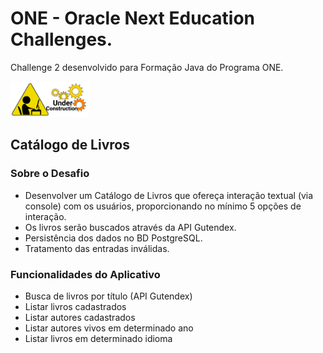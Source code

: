 # ONE - Oracle Next Education Challenges.
Challenge 2 desenvolvido para Formação Java do Programa ONE.

<img src="Screenshot_9.png" alt="under" width="25%" height="25%">

## Catálogo de Livros       



###  Sobre o Desafio

- Desenvolver um Catálogo de Livros que ofereça interação textual (via console) com os usuários, proporcionando no mínimo 5 opções de interação. 
- Os livros serão buscados através da API Gutendex.
- Persistência dos dados no BD PostgreSQL.
- Tratamento das entradas inválidas.



### Funcionalidades do Aplicativo
- Busca de livros por título (API Gutendex)
- Listar livros cadastrados
- Listar autores cadastrados
- Listar autores vivos em determinado ano
- Listar livros em determinado idioma


